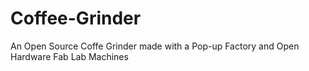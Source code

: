 # Coffee-Grinder
An Open Source Coffe Grinder made with a Pop-up Factory and Open Hardware Fab Lab Machines
